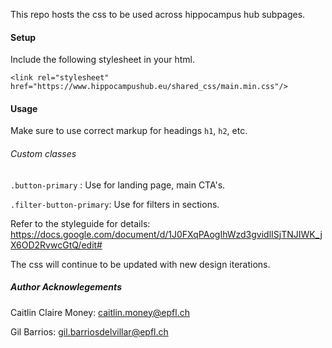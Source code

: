 This repo hosts the css to be used across hippocampus hub subpages.

#### Setup

Include the following stylesheet in your html.

```<link rel="stylesheet" href="https://www.hippocampushub.eu/shared_css/main.min.css"/>```


#### Usage

Make sure to use correct markup for headings `h1`, `h2`, etc.

###### Custom classes 

`.button-primary` : Use for landing page, main CTA's.

`.filter-button-primary`: Use for filters in sections.

Refer to the styleguide for details: https://docs.google.com/document/d/1J0FXqPAogIhWzd3gvidlISjTNJIWK_jX6OD2RvwcGtQ/edit#

The css will continue to be updated with new design iterations.
##### Author Acknowlegements

Caitlin Claire Money: caitlin.money@epfl.ch

Gil Barrios: gil.barriosdelvillar@epfl.ch